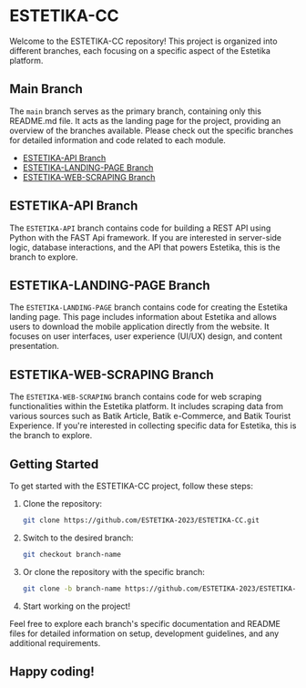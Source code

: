 # ESTETIKA-CC

Welcome to the ESTETIKA-CC repository! This project is organized into different branches, each focusing on a specific aspect of the Estetika platform.

## Main Branch

The `main` branch serves as the primary branch, containing only this README.md file. It acts as the landing page for the project, providing an overview of the branches available. Please check out the specific branches for detailed information and code related to each module.

- [ESTETIKA-API Branch](https://github.com/ESTETIKA-2023/ESTETIKA-CC/tree/ESTETIKA-API)
- [ESTETIKA-LANDING-PAGE Branch](https://github.com/ESTETIKA-2023/ESTETIKA-CC/tree/ESTETIKA-LANDING-PAGE)
- [ESTETIKA-WEB-SCRAPING Branch](https://github.com/ESTETIKA-2023/ESTETIKA-CC/tree/ESTETIKA-WEB-SCRAPING)

## ESTETIKA-API Branch

The `ESTETIKA-API` branch contains code for building a REST API using Python with the FAST Api framework. If you are interested in server-side logic, database interactions, and the API that powers Estetika, this is the branch to explore.

## ESTETIKA-LANDING-PAGE Branch

The `ESTETIKA-LANDING-PAGE` branch contains code for creating the Estetika landing page. This page includes information about Estetika and allows users to download the mobile application directly from the website. It focuses on user interfaces, user experience (UI/UX) design, and content presentation.

## ESTETIKA-WEB-SCRAPING Branch

The `ESTETIKA-WEB-SCRAPING` branch contains code for web scraping functionalities within the Estetika platform. It includes scraping data from various sources such as Batik Article, Batik e-Commerce, and Batik Tourist Experience. If you're interested in collecting specific data for Estetika, this is the branch to explore.

## Getting Started

To get started with the ESTETIKA-CC project, follow these steps:

1. Clone the repository:

    ```bash
    git clone https://github.com/ESTETIKA-2023/ESTETIKA-CC.git
    ```

2. Switch to the desired branch:

    ```bash
    git checkout branch-name
    ```
    
3. Or clone the repository with the specific branch:

    ```bash
    git clone -b branch-name https://github.com/ESTETIKA-2023/ESTETIKA-CC.git
    ```

4. Start working on the project!

Feel free to explore each branch's specific documentation and README files for detailed information on setup, development guidelines, and any additional requirements.

## Happy coding!

